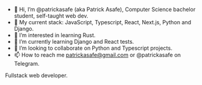 - 👋 Hi, I’m @patrickasafe (aka Patrick Asafe), Computer Science bachelor student, self-taught web dev.
- :wrench: My current stack: JavaScript, Typescript, React, Next.js, Python and Django.
- 👀 I’m interested in learning Rust.
- 🌱 I’m currently learning Django and React tests.
- 💞️ I’m looking to collaborate on Python and Typescript projects.
- 📫 How to reach me patrickasafe@gmail.com or @patrickasafe on Telegram.

Fullstack web developer.

<!---
patrickasafe/patrickasafe is a ✨ special ✨ repository because its `README.md` (this file) appears on your GitHub profile.
You can click the Preview link to take a look at your changes.
--->
